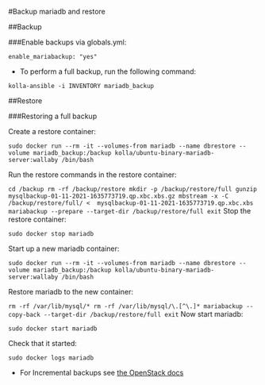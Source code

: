 #Backup mariadb and restore

##Backup

###Enable backups via globals.yml:

`enable_mariabackup: "yes"`

* To perform a full backup, run the following command:

`kolla-ansible -i INVENTORY mariadb_backup`

##Restore

###Restoring a full backup

Create a restore container:

`sudo docker run --rm -it --volumes-from mariadb --name dbrestore --volume mariadb_backup:/backup kolla/ubuntu-binary-mariadb-server:wallaby /bin/bash`

Run the restore commands in the restore container:

`
cd /backup
rm -rf /backup/restore
mkdir -p /backup/restore/full
gunzip mysqlbackup-01-11-2021-1635773719.qp.xbc.xbs.gz
mbstream -x -C /backup/restore/full/ <  mysqlbackup-01-11-2021-1635773719.qp.xbc.xbs
mariabackup --prepare --target-dir /backup/restore/full
exit
`
Stop the restore container:

`sudo docker stop mariadb`

Start up a new mariadb container:

`sudo docker run --rm -it --volumes-from mariadb --name dbrestore --volume mariadb_backup:/backup kolla/ubuntu-binary-mariadb-server:wallaby /bin/bash`

Restore mariadb to the new container:

`
rm -rf /var/lib/mysql/*
rm -rf /var/lib/mysql/\.[^\.]*
mariabackup --copy-back --target-dir /backup/restore/full
exit
`
Now start mariadb:

`sudo docker start mariadb`

Check that it started:

`sudo docker logs mariadb`

* For Incremental backups see [the OpenStack docs](https://docs.openstack.org/kolla-ansible/latest/admin/mariadb-backup-and-restore.html)
